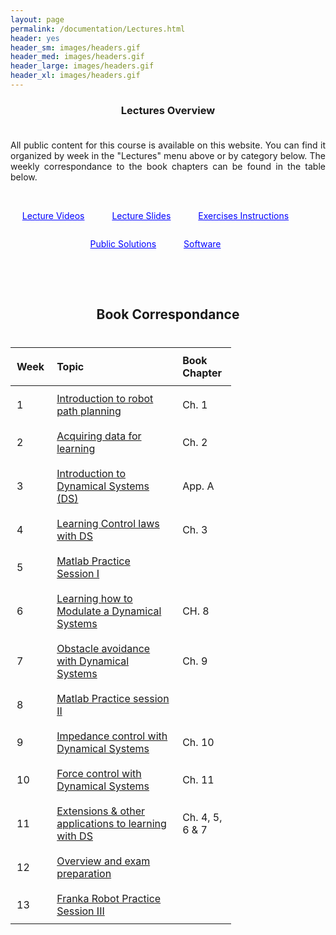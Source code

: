 ```yaml
---
layout: page
permalink: /documentation/Lectures.html
header: yes
header_sm: images/headers.gif
header_med: images/headers.gif
header_large: images/headers.gif
header_xl: images/headers.gif
--- 	
```


<style>
    /* Center the table container vertically and horizontally */
   
    /* Adjust the table column widths */
    .table100 th, .table100 td {
        padding: 10px; /* Adjust the padding for better spacing */
        text-align: left; /* Align text to the left for better readability */
        margin: 0 auto;  /*Center the table */
    }

    /* Set specific widths for the columns */
    .column1 {
        width: 15%; /* Adjust width as needed */
    }
    .column2 {
        width: 60%; /* Adjust width as needed */
    }
    .column3 {
        width: 25%; /* Adjust width as needed */
    }

    /* Ensure table takes full width but columns are constrained */
    .table100 {
        width: 70%;
        table-layout: fixed; /* Make sure the table respects the column widths */
    }
</style>

<article class="row">
<section class="small-12 large-10 columns page-content">

<h1 align="center"><strong>Lectures Overview</strong></h1> 
<div style="line-height: 50%">    
<br>    
</div> 
<p align="justify"> All public content for this course is available on this website. You can find it organized by week in the "Lectures" menu above or by category below. The weekly correspondance to the book chapters can be found in the table below.</p>
<br>
 <div align="center">
        <p style="display: inline-block; margin-right: 40px;">
            <a href="https://mediaspace.epfl.ch/channel/MICRO-462%2BLearning%2Band%2Badaptive%2Bcontrol%2Bfor%2Brobots/30620" target="_blank" style="color: blue;">Lecture Videos</a>
        </p>
        <p style="display: inline-block; margin-right: 40px;">
            <a href="https://www.epfl.ch/labs/lasa/wp-content/uploads/2024/07/Lecture-Slides.zip" target="_blank" style="color: blue;">Lecture Slides</a>
        </p>
        <p style="display: inline-block; margin-right: 40px;">
            <a href="https://www.epfl.ch/labs/lasa/wp-content/uploads/2024/07/Exercise-Instructions.zip" target="_blank" style="color: blue;">Exercises Instructions</a>
        </p>
        <p style="display: inline-block; margin-right: 40px;">
            <a href="https://www.epfl.ch/labs/lasa/wp-content/uploads/2024/08/Public_Solutions_Handwritten.zip" target="_blank" style="color: blue;">Public Solutions</a>
        </p>
        <p style="display: inline-block; margin-right: 40px;">
            <a href="https://github.com/learningadaptivereactiverobotcontrol/book-code" target="_blank" style="color: blue;">Software</a>
        </p>
    </div>


<br><br>

<h2 align="center"><strong>Book Correspondance</strong></h2>
<div style="line-height: 50%">    
<br>    
</div> 
<div class="limiter">
<div class="wrap-table100">
<div class="table100 ver3 m-b-110">
<table data-vertable="ver3">
<thead>
<tr class="row100 head">
<th class="column100 column1" data-column="column1">Week</th>
<th class="column100 column2" data-column="column2">Topic</th>
<th class="column100 column3" data-column="column3">Book Chapter</th>
</tr>
</thead>
<tbody>
<tr class="row100">
<td class="column100 column1" data-column="column1">1</td>
<td class="column100 column2" data-column="column2"> <a href="L1-Introduction.html"> Introduction to robot path planning </a> </td>
<td class="column100 column3" data-column="column3"> Ch. 1 </td>
</tr>

<tr class="row100">
<td class="column100 column1" data-column="column1">2</td>
<td class="column100 column2" data-column="column2"> <a href="L2-Learning.html"> Acquiring data for learning </a> </td>
<td class="column100 column3" data-column="column3"> Ch. 2 </td>
</tr>

<tr class="row100">
<td class="column100 column1" data-column="column1">3</td>
<td class="column100 column2" data-column="column2"> <a href="L3-DS.html">Introduction to Dynamical Systems (DS) </a> </td>
<td class="column100 column3" data-column="column3"> App. A</td>
</tr>

<tr class="row100">
<td class="column100 column1" data-column="column1">4</td>
<td class="column100 column2" data-column="column2"> <a href="L4-Learning_Control.html"> Learning Control laws with DS </a> </td>
<td class="column100 column3" data-column="column3"> Ch. 3 </td>
</tr>

<tr class="row100">
<td class="column100 column1" data-column="column1">5</td>
<td class="column100 column2" data-column="column2"> <a href="L5-Practical_1.html"> Matlab Practice Session I </a> </td>
<td class="column100 column3" data-column="column3"></td>
</tr>

<tr class="row100">
<td class="column100 column1" data-column="column1">6</td>
<td class="column100 column2" data-column="column2"> <a href="L6-Modulation.html"> Learning how to Modulate a Dynamical Systems </a> </td>
<td class="column100 column3" data-column="column3"> CH. 8 </td>
</tr>

<tr class="row100">
<td class="column100 column1" data-column="column1">7</td>
<td class="column100 column2" data-column="column2"> <a href="L7-Avoidance.html"> Obstacle avoidance with Dynamical Systems </a> </td>
<td class="column100 column3" data-column="column3"> Ch. 9 </td>
</tr>

<tr class="row100">
<td class="column100 column1" data-column="column1">8</td>
<td class="column100 column2" data-column="column2"> <a href="L8-Practical_2.html"> Matlab Practice session II </a> </td>
<td class="column100 column3" data-column="column3"></td>
</tr>

<tr class="row100">
<td class="column100 column1" data-column="column1">9</td>
<td class="column100 column2" data-column="column2"> <a href="L9-Impedance.html"> Impedance control with Dynamical Systems </a> </td>
<td class="column100 column3" data-column="column3"> Ch. 10 </td>
</tr>

<tr class="row100">
<td class="column100 column1" data-column="column1">10</td>
<td class="column100 column2" data-column="column2"> <a href="L10-Force.html"> Force control with Dynamical Systems </a> </td>
<td class="column100 column3" data-column="column3"> Ch. 11 </td>
</tr>

<tr class="row100">
<td class="column100 column1" data-column="column1">11</td>
<td class="column100 column2" data-column="column2"> <a href="L11-Extensions.html"> Extensions & other applications to learning with DS </a> </td>
<td class="column100 column3" data-column="column3"> Ch. 4, 5, 6 & 7</td>
</tr>

<tr class="row100">
<td class="column100 column1" data-column="column1">12</td>
<td class="column100 column2" data-column="column2"> <a href="L12-Overview.html"> Overview and exam preparation </a> </td>
<td class="column100 column3" data-column="column3"></td>
</tr>

<tr class="row100">
<td class="column100 column1" data-column="column1">13</td>
<td class="column100 column2" data-column="column2"> <a href="L13-Practical_3.html"> Franka Robot Practice Session III </a> </td>
<td class="column100 column3" data-column="column3"></td>
</tr>

</tbody>
</table>
</div>
</div>
</div>


<!-- <h2 align="center"><strong>  Software </strong> </h2>

<p align="justify"> The complete Matlab code in support of programming exercises is available on the book’s <a href="https://github.com/learningadaptivereactiverobotcontrol/book-code" style="color: blue;"> Github page</a>. Solutions to Practicals I and II are publicly available on a separate branch. All others solutions must be requested through the MIT Press portal. </p>

<br><br>

<h2 align="center"><strong>  Lecture Videos  </strong> </h2>

<p align="justify"> Complete videos of Professor Billard’s lectures from 2022 and 2023 can be found on <a href="https://mediaspace.epfl.ch/channel/MICRO-462%2BLearning%2Band%2Badaptive%2Bcontrol%2Bfor%2Brobots/30620" style="color: blue;"> EPFL’s mediaspace.</a></p> -->




<!-- Note: The texts in the table are links. If you want to have more information, please click on them. -->

<!--===============================================================================================-->	
<!-- <script src="vendor/jquery/jquery-3.2.1.min.js"></script> -->
<!--===============================================================================================-->
<!-- <script src="vendor/bootstrap/js/popper.js"></script> -->
<!-- <script src="vendor/bootstrap/js/bootstrap.min.js"></script> -->
<!--===============================================================================================-->
<!-- <script src="vendor/select2/select2.min.js"></script> -->
<!--===============================================================================================-->
<!-- <script src="js/main.js"></script> -->
